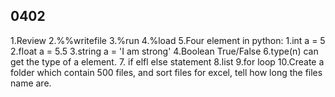 
## 0402

1.Review 
2.%%writefile
3.%run
4.%load
5.Four element in python:
    1.int   a = 5
    2.float a = 5.5
    3.string a = 'I am strong'
    4.Boolean True/False
6.type(n) can get the type of a element.
7. if elfl else statement
8.list
9.for loop
10.Create a folder which contain 500 files, and sort files for excel, tell how long the files name are.

